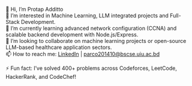 👋 Hi, I’m Protap Additto  
👀 I’m interested in Machine Learning, LLM integrated projects and Full-Stack Development.  
🌱 I’m currently learning advanced network configuration (CCNA) and scalable backend development with Node.js/Express.  
💞️ I’m looking to collaborate on machine learning projects or open-source LLM-based healthcare application sectors.  
📫 How to reach me: [LinkedIn](https://www.linkedin.com/in/arco1847) | parco201410@bscse.uiu.ac.bd  

⚡ Fun fact: I’ve solved 400+ problems across Codeforces, LeetCode, HackerRank, and CodeChef!

<!---
arco1847/arco1847 is a ✨ special ✨ repository because its `README.md` (this file) appears on your GitHub profile.
You can click the Preview link to take a look at your changes.
--->
